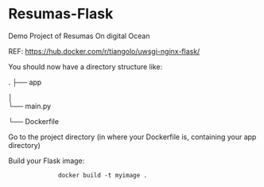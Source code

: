 # Resumas-Flask
Demo Project of Resumas On digital Ocean


REF: https://hub.docker.com/r/tiangolo/uwsgi-nginx-flask/


You should now have a directory structure like:


.
├── app

│  
    └── main.py

└── Dockerfile

Go to the project directory (in where your Dockerfile is, containing your app directory)

Build your Flask image:

                  docker build -t myimage .
